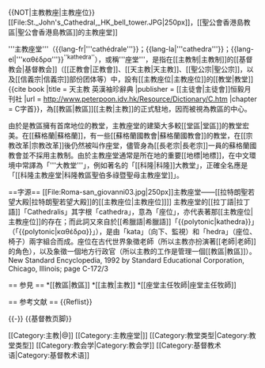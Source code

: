 {{NOT|主教教座|主教座位}}
[[File:St._John's_Cathedral,_HK_bell_tower.JPG|250px]]，[[聖公會香港島教區|聖公會香港島教區]]的主教座堂]]

'''主教座堂'''（{{lang-fr|'''cathédrale'''}}；{{lang-la|'''cathedra'''}}；{{lang-el|'''καθέδρα'''}}<sup>''kathedra''</sup>），或稱'''座堂'''，是指在[[主教制|主教制]]的[[基督教会|基督教会]]（[[正教會|正教會]]、[[天主教|天主教]]、[[聖公宗|聖公宗]]，以及[[信義宗|信義宗]]部份团体等）中，設有[[主教座位|主教座位]]的[[教堂|教堂]]<ref name="字典">{{cite book |title = 天主教 英漢袖珍辭典 |publisher = [[主徒會|主徒會]]恒毅月刊社 |url = http://www.peterpoon.idv.hk/Resource/Dictionary/C.htm |chapter = C字首}}</ref>，為[[教區|教區]][[主教|主教]]的正式駐地，因而被視為教區的中心。

由於是教區擁有首席地位的教堂，主教座堂的建築大多較[[堂區|堂區]]的教堂宏美。在[[蘇格蘭|蘇格蘭]]，有一些[[蘇格蘭國教會|蘇格蘭國教會]]的教堂，在[[宗教改革|宗教改革]]後仍然被叫作座堂，儘管身為[[長老宗|長老宗]]一員的蘇格蘭國教會並不採用主教制。由於主教座堂通常是所在地的重要[[地標|地標]]，在中文環境中常譯為「'''大教堂'''」，例如著名的「[[科隆|科隆]]大教堂」，正確全名應是「[[科隆主教座堂|科隆教區聖伯多祿暨聖母主教座堂]]」。

==字源==
[[File:Roma-san_giovanni03.jpg|250px]]主教座堂——[[拉特朗聖若望大殿|拉特朗聖若望大殿]]的[[主教座位|主教座位]]]]
主教座堂的[[拉丁語|拉丁語]]「Cathedralis」其字根「cathedra」，意為「座位」，<ref name="字典" />亦代表著那[[主教座位|主教座位]]的存在；而此詞又來自於[[希臘語|希臘語]]「{{polytonic|kathedra}}」（「{{polytonic|καθέδρα}}」），是由「kata」（向下、監視）和「hedra」（座位、椅子）兩字組合而成。座位在古代世界象徵老師（所以主教亦扮演著[[老師|老師]]的角色），以及象徵一個地方行政官（所以主教的工作是管理一個[[教區|教區]]）。<ref>New Standard Encyclopedia, 1992 by Standard Educational Corporation, Chicago, Illinois; page C-172/3</ref>

== 参見 ==
*[[教區|教區]]
*[[主教|主教]]
*[[座堂主任牧師|座堂主任牧師]]

== 参考文献 ==
{{Reflist}}

{{-}}
{{基督教页脚}}

[[Category:主教|@]]
[[Category:主教座堂|]]
[[Category:教堂类型|Category:教堂类型]]
[[Category:教会学|Category:教会学]]
[[Category:基督教术语|Category:基督教术语]]